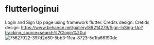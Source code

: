 # flutterloginui

Login and Sign Up page using framework flutter. 
Credits design: Cretids design: https://www.behance.net/gallery/88214279/Sign-InSing-Up?tracking_source=search%7Clogin%20ui
![75627922-397d2d80-5bb3-11ea-8723-5e1fa66190de](https://user-images.githubusercontent.com/34477799/154795164-2732f919-3e70-40b5-8a8b-4ff229c36821.png)
